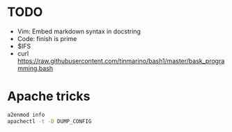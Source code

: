 # TODO

* Vim: Embed markdown syntax in docstring
* Code: finish is prime
* $IFS
* curl https://raw.githubusercontent.com/tinmarino/bash1/master/bask_programming.bash


# Apache tricks

```bash
a2enmod info
apachectl -t -D DUMP_CONFIG
```
